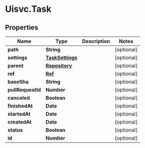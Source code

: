 # Uisvc.Task

## Properties
Name | Type | Description | Notes
------------ | ------------- | ------------- | -------------
**path** | **String** |  | [optional] 
**settings** | [**TaskSettings**](TaskSettings.md) |  | [optional] 
**parent** | [**Repository**](Repository.md) |  | [optional] 
**ref** | [**Ref**](Ref.md) |  | [optional] 
**baseSha** | **String** |  | [optional] 
**pullRequestId** | **Number** |  | [optional] 
**canceled** | **Boolean** |  | [optional] 
**finishedAt** | **Date** |  | [optional] 
**startedAt** | **Date** |  | [optional] 
**createdAt** | **Date** |  | [optional] 
**status** | **Boolean** |  | [optional] 
**id** | **Number** |  | [optional] 


